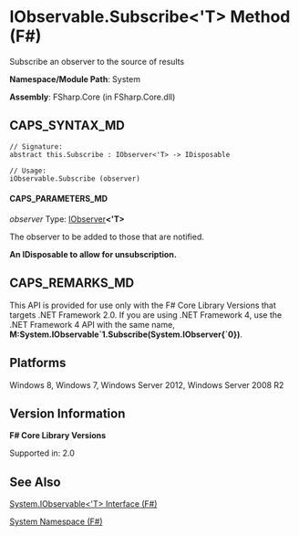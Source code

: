 # IObservable.Subscribe<'T> Method (F#)

Subscribe an observer to the source of results

**Namespace/Module Path**: System

**Assembly**: FSharp.Core (in FSharp.Core.dll)


## CAPS_SYNTAX_MD

```
// Signature:
abstract this.Subscribe : IObserver<'T> -> IDisposable

// Usage:
iObservable.Subscribe (observer)
```

#### CAPS_PARAMETERS_MD
*observer*
Type: [IObserver](http://msdn.microsoft.com/en-us/library/38436152-0d4c-4b0f-9916-440b34f377fb)**&lt;'T&gt;**


The observer to be added to those that are notified.



**An IDisposable to allow for unsubscription.**
## CAPS_REMARKS_MD
This API is provided for use only with the F# Core Library Versions that targets .NET Framework 2.0. If you are using .NET Framework 4, use the .NET Framework 4 API with the same name, **M:System.IObservable&#96;1.Subscribe(System.IObserver{&#96;0})**.


## Platforms
Windows 8, Windows 7, Windows Server 2012, Windows Server 2008 R2


## Version Information
**F# Core Library Versions**

Supported in: 2.0




## See Also
[System.IObservable&#60;'T&#62; Interface &#40;F&#35;&#41;](System.IObservable%3C%27T%3E+Interface+%28F%23%29.md)

[System Namespace &#40;F&#35;&#41;](System+Namespace+%28F%23%29.md)

